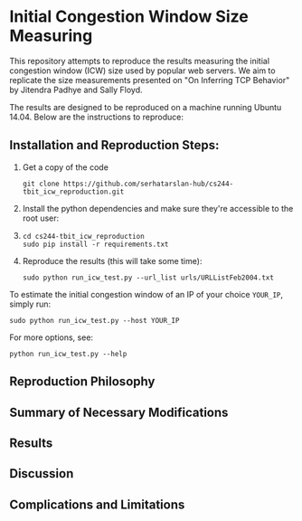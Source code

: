# Initial Congestion Window Size Measuring

This repository attempts to reproduce the results measuring the initial congestion window (ICW) size used by popular web servers. We aim to replicate the size measurements presented on "On Inferring TCP Behavior" by Jitendra Padhye and Sally Floyd.

The results are designed to be reproduced on a machine running Ubuntu 14.04. Below are the instructions to reproduce:

## Installation and Reproduction Steps:

1. Get a copy of the code

    ```
    git clone https://github.com/serhatarslan-hub/cs244-tbit_icw_reproduction.git
    ```

2. Install the python dependencies and make sure they're accessible to the root user:
3. 
    ```
    cd cs244-tbit_icw_reproduction
    sudo pip install -r requirements.txt
    ```

3. Reproduce the results (this will take some time):

    ```
    sudo python run_icw_test.py --url_list urls/URLListFeb2004.txt
    ```

To estimate the initial congestion window of an IP of your choice `YOUR_IP`, simply run:

```
sudo python run_icw_test.py --host YOUR_IP
```

For more options, see:

```
python run_icw_test.py --help
```

## Reproduction Philosophy


## Summary of Necessary Modifications


## Results


## Discussion


## Complications and Limitations